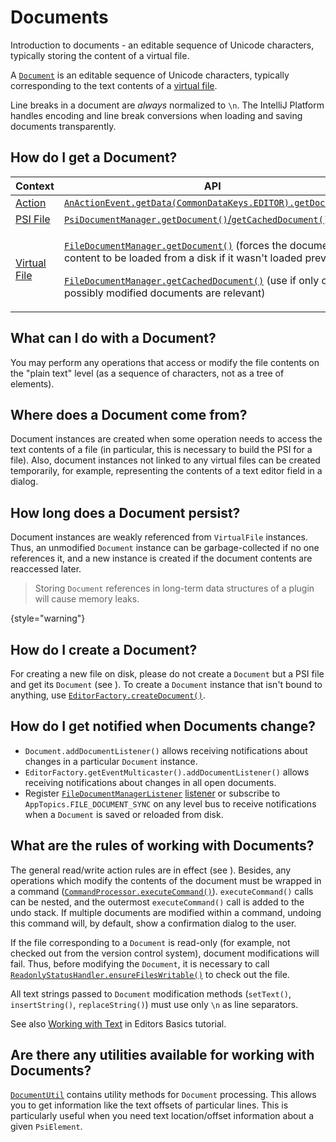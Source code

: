 <!-- Copyright 2000-2023 JetBrains s.r.o. and contributors. Use of this source code is governed by the Apache 2.0 license. -->

# Documents

<link-summary>Introduction to documents - an editable sequence of Unicode characters, typically storing the content of a virtual file.</link-summary>

A [`Document`](%gh-ic%/platform/core-api/src/com/intellij/openapi/editor/Document.java) is an editable sequence of Unicode characters, typically corresponding to the text contents of a [virtual file](virtual_file.md).

Line breaks in a document are _always_ normalized to `\n`.
The IntelliJ Platform handles encoding and line break conversions when loading and saving documents transparently.

## How do I get a Document?

| Context                          | API                                                                                                                                                                                                                                                                                                                                                                                                                                 |
|----------------------------------|-------------------------------------------------------------------------------------------------------------------------------------------------------------------------------------------------------------------------------------------------------------------------------------------------------------------------------------------------------------------------------------------------------------------------------------|
| [Action](basic_action_system.md) | [`AnActionEvent.getData(CommonDataKeys.EDITOR).getDocument()`](%gh-ic%/platform/editor-ui-api/src/com/intellij/openapi/actionSystem/AnActionEvent.java)                                                                                                                                                                                                                                                                             |
| [PSI File](psi_files.md)         | [`PsiDocumentManager.getDocument()`/`getCachedDocument()`](%gh-ic%/platform/core-api/src/com/intellij/psi/PsiDocumentManager.java)                                                                                                                                                                                                                                                                                                  |
| [Virtual File](virtual_file.md)  | <p>[`FileDocumentManager.getDocument()`](%gh-ic%/platform/core-api/src/com/intellij/openapi/fileEditor/FileDocumentManager.java) (forces the document content to be loaded from a disk if it wasn't loaded previously)</p><p>[`FileDocumentManager.getCachedDocument()`](%gh-ic%/platform/core-api/src/com/intellij/openapi/fileEditor/FileDocumentManager.java) (use if only open or possibly modified documents are relevant)</p> |

## What can I do with a Document?

You may perform any operations that access or modify the file contents on the "plain text" level (as a sequence of characters, not as a tree of [](psi.md) elements).

## Where does a Document come from?

Document instances are created when some operation needs to access the text contents of a file (in particular, this is necessary to build the PSI for a file).
Also, document instances not linked to any virtual files can be created temporarily, for example, representing the contents of a text editor field in a dialog.

## How long does a Document persist?

Document instances are weakly referenced from `VirtualFile` instances.
Thus, an unmodified `Document` instance can be garbage-collected if no one references it, and a new instance is created if the document contents are reaccessed later.

> Storing `Document` references in long-term data structures of a plugin will cause memory leaks.
>
{style="warning"}

## How do I create a Document?

For creating a new file on disk, please do not create a `Document` but a PSI file and get its `Document` (see [](psi_files.md#how-do-i-create-a-psi-file)).
To create a `Document` instance that isn't bound to anything, use [`EditorFactory.createDocument()`](%gh-ic%/platform/editor-ui-api/src/com/intellij/openapi/editor/EditorFactory.java).

## How do I get notified when Documents change?

* `Document.addDocumentListener()` allows receiving notifications about changes in a particular `Document` instance.
* `EditorFactory.getEventMulticaster().addDocumentListener()` allows receiving notifications about changes in all open documents.
* Register [`FileDocumentManagerListener`](%gh-ic%/platform/platform-api/src/com/intellij/openapi/fileEditor/FileDocumentManagerListener.java) [listener](plugin_listeners.md) or subscribe to `AppTopics.FILE_DOCUMENT_SYNC` on any level bus to receive notifications when a `Document` is saved or reloaded from disk.

## What are the rules of working with Documents?

The general read/write action rules are in effect (see [](general_threading_rules.md)).
Besides, any operations which modify the contents of the document must be wrapped in a command ([`CommandProcessor.executeCommand()`](%gh-ic%/platform/core-api/src/com/intellij/openapi/command/CommandProcessor.java)).
`executeCommand()` calls can be nested, and the outermost `executeCommand()` call is added to the undo stack.
If multiple documents are modified within a command, undoing this command will, by default, show a confirmation dialog to the user.

If the file corresponding to a `Document` is read-only (for example, not checked out from the version control system), document modifications will fail.
Thus, before modifying the `Document`, it is necessary to call [`ReadonlyStatusHandler.ensureFilesWritable()`](%gh-ic%/platform/core-api/src/com/intellij/openapi/vfs/ReadonlyStatusHandler.java) to check out the file.

All text strings passed to `Document` modification methods (`setText()`, `insertString()`, `replaceString()`) must use only `\n` as line separators.

See also [Working with Text](working_with_text.md#safely-replacing-selected-text-in-the-document) in Editors Basics tutorial.

## Are there any utilities available for working with Documents?

[`DocumentUtil`](%gh-ic%/platform/core-impl/src/com/intellij/util/DocumentUtil.java) contains utility methods for `Document` processing.
This allows you to get information like the text offsets of particular lines.
This is particularly useful when you need text location/offset information about a given `PsiElement`.
